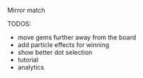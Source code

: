 Mirror match

TODOS:
- move gems further away from the board
- add particle effects for winning
- show better dot selection
- tutorial
- analytics
